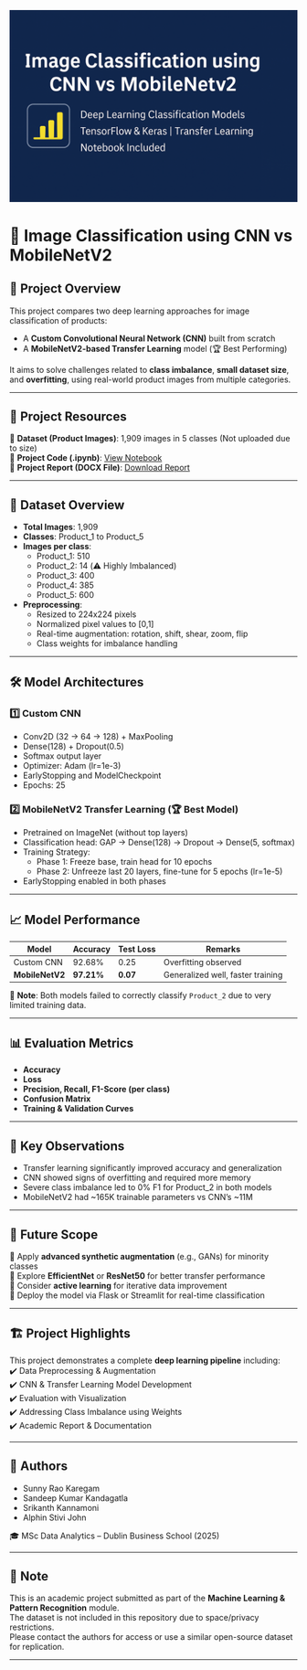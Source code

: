 ![Banner](https://github.com/SunnyRao07/cnn-vs-mobilenet-image-classification/blob/main/banner.png)


# 🧠 Image Classification using CNN vs MobileNetV2

## 📌 Project Overview  
This project compares two deep learning approaches for image classification of products:
- A **Custom Convolutional Neural Network (CNN)** built from scratch  
- A **MobileNetV2-based Transfer Learning** model (🏆 Best Performing)

It aims to solve challenges related to **class imbalance**, **small dataset size**, and **overfitting**, using real-world product images from multiple categories.

---

## 📂 Project Resources  
🔹 **Dataset (Product Images)**: 1,909 images in 5 classes (Not uploaded due to size)  
🔹 **Project Code (.ipynb)**: [View Notebook](https://github.com/SunnyRao07/cnn-vs-mobilenet-image-classification/blob/main/image_classification_cnn_vs_mobilenetv2_code.ipynb)  
🔹 **Project Report (DOCX File)**: [Download Report](https://github.com/SunnyRao07/cnn-vs-mobilenet-image-classification/blob/main/cnn_vs_mobilenetv2_report.docx)

---

## 🧾 Dataset Overview  
- **Total Images**: 1,909  
- **Classes**: Product_1 to Product_5  
- **Images per class**:
  - Product_1: 510  
  - Product_2: 14 (⚠️ Highly Imbalanced)  
  - Product_3: 400  
  - Product_4: 385  
  - Product_5: 600  
- **Preprocessing**:
  - Resized to 224x224 pixels  
  - Normalized pixel values to [0,1]  
  - Real-time augmentation: rotation, shift, shear, zoom, flip  
  - Class weights for imbalance handling

---

## 🛠 Model Architectures

### 1️⃣ **Custom CNN**  
- Conv2D (32 → 64 → 128) + MaxPooling  
- Dense(128) + Dropout(0.5)  
- Softmax output layer  
- Optimizer: Adam (lr=1e-3)  
- EarlyStopping and ModelCheckpoint  
- Epochs: 25  

### 2️⃣ **MobileNetV2 Transfer Learning** (🏆 Best Model)  
- Pretrained on ImageNet (without top layers)  
- Classification head: GAP → Dense(128) → Dropout → Dense(5, softmax)  
- Training Strategy:
  - Phase 1: Freeze base, train head for 10 epochs  
  - Phase 2: Unfreeze last 20 layers, fine-tune for 5 epochs (lr=1e-5)  
- EarlyStopping enabled in both phases  

---

## 📈 Model Performance

| Model         | Accuracy | Test Loss | Remarks                          |
|---------------|----------|-----------|----------------------------------|
| Custom CNN    | 92.68%   | 0.25      | Overfitting observed             |
| **MobileNetV2** | **97.21%** | **0.07**   | Generalized well, faster training |

📌 **Note**: Both models failed to correctly classify `Product_2` due to very limited training data.

---

## 📊 Evaluation Metrics  
- **Accuracy**  
- **Loss**  
- **Precision, Recall, F1-Score (per class)**  
- **Confusion Matrix**  
- **Training & Validation Curves**

---

## 🧠 Key Observations  
- Transfer learning significantly improved accuracy and generalization  
- CNN showed signs of overfitting and required more memory  
- Severe class imbalance led to 0% F1 for Product_2 in both models  
- MobileNetV2 had ~165K trainable parameters vs CNN’s ~11M  

---

## 🚀 Future Scope  
🔹 Apply **advanced synthetic augmentation** (e.g., GANs) for minority classes  
🔹 Explore **EfficientNet** or **ResNet50** for better transfer performance  
🔹 Consider **active learning** for iterative data improvement  
🔹 Deploy the model via Flask or Streamlit for real-time classification

---

## 🏗 Project Highlights  
This project demonstrates a complete **deep learning pipeline** including:  
✔️ Data Preprocessing & Augmentation  
✔️ CNN & Transfer Learning Model Development  
✔️ Evaluation with Visualization  
✔️ Addressing Class Imbalance using Weights  
✔️ Academic Report & Documentation

---

## 👥 Authors  
- Sunny Rao Karegam  
- Sandeep Kumar Kandagatla  
- Srikanth Kannamoni  
- Alphin Stivi John  

🎓 MSc Data Analytics – Dublin Business School (2025)

---

## 📌 Note  
This is an academic project submitted as part of the **Machine Learning & Pattern Recognition** module.  
The dataset is not included in this repository due to space/privacy restrictions.  
Please contact the authors for access or use a similar open-source dataset for replication.

---
